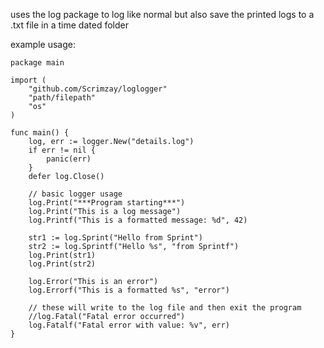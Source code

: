 uses the log package to log like normal but also save the printed logs to a .txt file in a time dated folder

example usage:

```
package main

import (
	"github.com/Scrimzay/loglogger"
	"path/filepath"
	"os"
)

func main() {
	log, err := logger.New("details.log")
	if err != nil {
		panic(err)
	}
	defer log.Close()

	// basic logger usage
	log.Print("***Program starting***")
	log.Print("This is a log message")
	log.Printf("This is a formatted message: %d", 42)

	str1 := log.Sprint("Hello from Sprint")
	str2 := log.Sprintf("Hello %s", "from Sprintf")
	log.Print(str1)
	log.Print(str2)

	log.Error("This is an error")
	log.Errorf("This is a formatted %s", "error")

	// these will write to the log file and then exit the program
	//log.Fatal("Fatal error occurred")
	log.Fatalf("Fatal error with value: %v", err)
}
```
